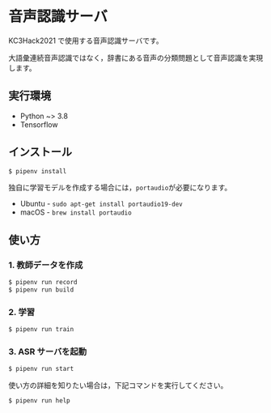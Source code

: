 # 音声認識サーバ

KC3Hack2021 で使用する音声認識サーバです。

大語彙連続音声認識ではなく，辞書にある音声の分類問題として音声認識を実現します。

## 実行環境

- Python ~> 3.8
- Tensorflow

## インストール

```sh
$ pipenv install
```

独自に学習モデルを作成する場合には，`portaudio`が必要になります。

- Ubuntu - `sudo apt-get install portaudio19-dev`
- macOS - `brew install portaudio`

## 使い方

### 1. 教師データを作成

```sh
$ pipenv run record
$ pipenv run build
```

### 2. 学習

```sh
$ pipenv run train
```

### 3. ASR サーバを起動

```sh
$ pipenv run start
```

使い方の詳細を知りたい場合は，下記コマンドを実行してください。

```sh
$ pipenv run help
```
